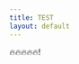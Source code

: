 ```yaml
---
title: TEST
layout: default
---
```


🔥🔥🔥🔥🔥!

<script src="assets/js/test.js" id="b2a9890b-7402-4eab-b113-156a96e25502"></script>
<script src="assets/js/test.js" id="b86d43a5-287f-423d-9721-2211ad3529a8"></script>


